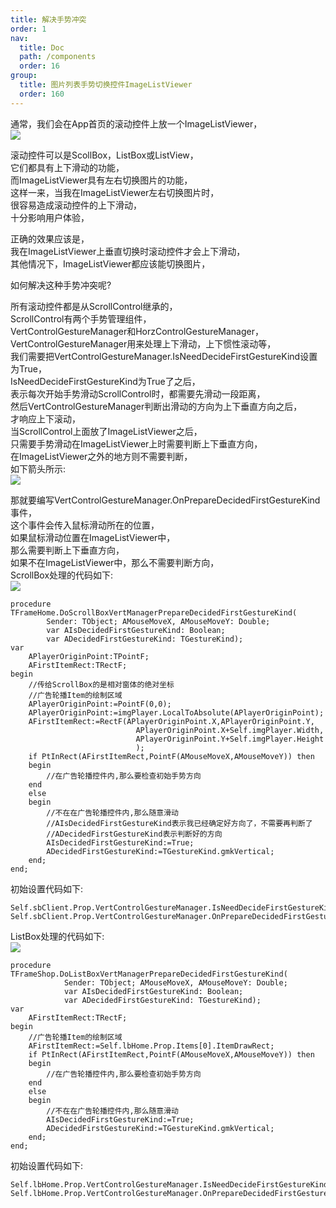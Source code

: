```yaml
---
title: 解决手势冲突
order: 1
nav:
  title: Doc
  path: /components
  order: 16
group:
  title: 图片列表手势切换控件ImageListViewer
  order: 160
---
```




通常，我们会在App首页的滚动控件上放一个ImageListViewer，  
![](http://www.orangeui.cn/orangeuiblog/OrangeUI/18.3.OrangeUI%E6%8E%A7%E4%BB%B6%E4%BD%BF%E7%94%A8%E8%AF%B4%E6%98%8E(%E5%9B%BE%E7%89%87%E5%88%97%E8%A1%A8%E6%9F%A5%E7%9C%8B%E6%8E%A7%E4%BB%B6ImageListViewer)(%E7%A4%BA%E4%BE%8B3%20%E8%A7%A3%E5%86%B3%E4%B8%8E%E6%BB%9A%E5%8A%A8%E6%8E%A7%E4%BB%B6%E7%9A%84%E6%89%8B%E5%8A%BF%E5%86%B2%E7%AA%81).files/image001.png)


滚动控件可以是ScollBox，ListBox或ListView，  
它们都具有上下滑动的功能，  
而ImageListViewer具有左右切换图片的功能，  
这样一来，当我在ImageListViewer左右切换图片时，  
很容易造成滚动控件的上下滑动，  
十分影响用户体验，  
 
正确的效果应该是，  
我在ImageListViewer上垂直切换时滚动控件才会上下滑动，  
其他情况下，ImageListViewer都应该能切换图片，  
   
如何解决这种手势冲突呢?  
 
所有滚动控件都是从ScrollControl继承的，  
ScrollControl有两个手势管理组件，  
VertControlGestureManager和HorzControlGestureManager，  
VertControlGestureManager用来处理上下滑动，上下惯性滚动等，  
我们需要把VertControlGestureManager.IsNeedDecideFirstGestureKind设置为True，  
IsNeedDecideFirstGestureKind为True了之后，  
表示每次开始手势滑动ScrollControl时，都需要先滑动一段距离，  
然后VertControlGestureManager判断出滑动的方向为上下垂直方向之后，  
才响应上下滚动，  
当ScrollControl上面放了ImageListViewer之后，  
只需要手势滑动在ImageListViewer上时需要判断上下垂直方向，  
在ImageListViewer之外的地方则不需要判断，  
如下箭头所示:  
![](http://www.orangeui.cn/orangeuiblog/OrangeUI/18.3.OrangeUI%E6%8E%A7%E4%BB%B6%E4%BD%BF%E7%94%A8%E8%AF%B4%E6%98%8E(%E5%9B%BE%E7%89%87%E5%88%97%E8%A1%A8%E6%9F%A5%E7%9C%8B%E6%8E%A7%E4%BB%B6ImageListViewer)(%E7%A4%BA%E4%BE%8B3%20%E8%A7%A3%E5%86%B3%E4%B8%8E%E6%BB%9A%E5%8A%A8%E6%8E%A7%E4%BB%B6%E7%9A%84%E6%89%8B%E5%8A%BF%E5%86%B2%E7%AA%81).files/image003.png)


那就要编写VertControlGestureManager.OnPrepareDecidedFirstGestureKind事件，  
这个事件会传入鼠标滑动所在的位置，  
如果鼠标滑动位置在ImageListViewer中，  
那么需要判断上下垂直方向，  
如果不在ImageListViewer中，那么不需要判断方向，  
ScrollBox处理的代码如下:  
![](http://www.orangeui.cn/orangeuiblog/OrangeUI/18.3.OrangeUI%E6%8E%A7%E4%BB%B6%E4%BD%BF%E7%94%A8%E8%AF%B4%E6%98%8E(%E5%9B%BE%E7%89%87%E5%88%97%E8%A1%A8%E6%9F%A5%E7%9C%8B%E6%8E%A7%E4%BB%B6ImageListViewer)(%E7%A4%BA%E4%BE%8B3%20%E8%A7%A3%E5%86%B3%E4%B8%8E%E6%BB%9A%E5%8A%A8%E6%8E%A7%E4%BB%B6%E7%9A%84%E6%89%8B%E5%8A%BF%E5%86%B2%E7%AA%81).files/image005.png)

```delphi | pure
procedure TFrameHome.DoScrollBoxVertManagerPrepareDecidedFirstGestureKind(
        Sender: TObject; AMouseMoveX, AMouseMoveY: Double;
        var AIsDecidedFirstGestureKind: Boolean;
        var ADecidedFirstGestureKind: TGestureKind);
var
    APlayerOriginPoint:TPointF;
    AFirstItemRect:TRectF;
begin
    //传给ScrollBox的是相对窗体的绝对坐标
    //广告轮播Item的绘制区域
    APlayerOriginPoint:=PointF(0,0);
    APlayerOriginPoint:=imgPlayer.LocalToAbsolute(APlayerOriginPoint);
    AFirstItemRect:=RectF(APlayerOriginPoint.X,APlayerOriginPoint.Y,
                            APlayerOriginPoint.X+Self.imgPlayer.Width,
                            APlayerOriginPoint.Y+Self.imgPlayer.Height
                            );
    if PtInRect(AFirstItemRect,PointF(AMouseMoveX,AMouseMoveY)) then
    begin
        //在广告轮播控件内,那么要检查初始手势方向
    end
    else
    begin
        //不在在广告轮播控件内,那么随意滑动
        //AIsDecidedFirstGestureKind表示我已经确定好方向了，不需要再判断了
        //ADecidedFirstGestureKind表示判断好的方向
        AIsDecidedFirstGestureKind:=True;
        ADecidedFirstGestureKind:=TGestureKind.gmkVertical;
    end;
end;
```
 
初始设置代码如下:
```delphi | pure
Self.sbClient.Prop.VertControlGestureManager.IsNeedDecideFirstGestureKind:=True;
Self.sbClient.Prop.VertControlGestureManager.OnPrepareDecidedFirstGestureKind:=Self.DoScrollBoxVertManagerPrepareDecidedFirstGestureKind;
```
 
 
ListBox处理的代码如下:  
![](http://www.orangeui.cn/orangeuiblog/OrangeUI/18.3.OrangeUI%E6%8E%A7%E4%BB%B6%E4%BD%BF%E7%94%A8%E8%AF%B4%E6%98%8E(%E5%9B%BE%E7%89%87%E5%88%97%E8%A1%A8%E6%9F%A5%E7%9C%8B%E6%8E%A7%E4%BB%B6ImageListViewer)(%E7%A4%BA%E4%BE%8B3%20%E8%A7%A3%E5%86%B3%E4%B8%8E%E6%BB%9A%E5%8A%A8%E6%8E%A7%E4%BB%B6%E7%9A%84%E6%89%8B%E5%8A%BF%E5%86%B2%E7%AA%81).files/image007.png)

```delphi | pure
procedure TFrameShop.DoListBoxVertManagerPrepareDecidedFirstGestureKind(
            Sender: TObject; AMouseMoveX, AMouseMoveY: Double;
            var AIsDecidedFirstGestureKind: Boolean;
            var ADecidedFirstGestureKind: TGestureKind);
var
    AFirstItemRect:TRectF;
begin
    //广告轮播Item的绘制区域
    AFirstItemRect:=Self.lbHome.Prop.Items[0].ItemDrawRect;
    if PtInRect(AFirstItemRect,PointF(AMouseMoveX,AMouseMoveY)) then
    begin
        //在广告轮播控件内,那么要检查初始手势方向
    end
    else
    begin
        //不在在广告轮播控件内,那么随意滑动
        AIsDecidedFirstGestureKind:=True;
        ADecidedFirstGestureKind:=TGestureKind.gmkVertical;
    end;
end;
```
 
初始设置代码如下:
```delphi | pure
Self.lbHome.Prop.VertControlGestureManager.IsNeedDecideFirstGestureKind:=True;
Self.lbHome.Prop.VertControlGestureManager.OnPrepareDecidedFirstGestureKind:=Self.DoListBoxVertManagerPrepareDecidedFirstGestureKind;
```
 


